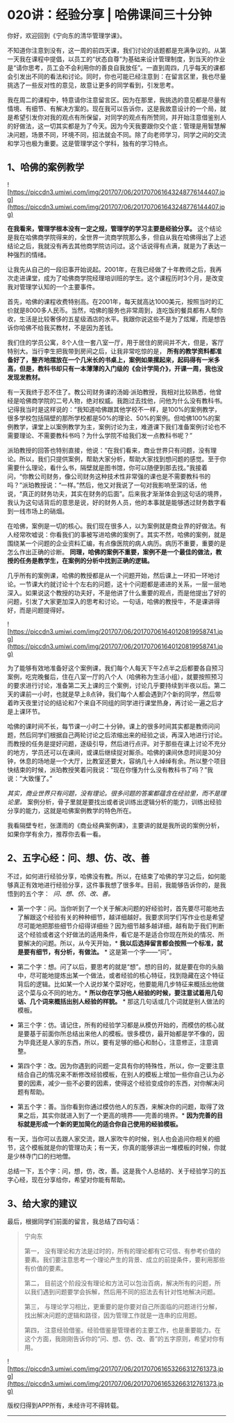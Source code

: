 # 020讲：经验分享 | 哈佛课间三十分钟

你好，欢迎回到《宁向东的清华管理学课》。

不知道你注意到没有，这一周的前四天课，我们讨论的话题都是充满争议的。从第一天我在课程中提倡，以员工的“状态自尊”为基础来设计管理制度，到当天的作业是“请你思考，员工会不会利用你的善良自我放任”。一直到周四，几乎每天的课都会引发出不同的看法和讨论。同时，你也可能已经注意到：在留言区里，我也尽量挑选了一些反对性的意见，故意让更多的同学看到，引发思考。

我在周二的课程中，特意请你注意留言区。因为在那里，我挑选的意见都是尽量有情境、有细节、有解决方案的。现在我可以告诉你，这是我故意设计的一个局，就是希望引发你对我的观点有所保留，对同学的观点有所赞同，并开始注意借鉴别人的好做法，这一切其实都是为了今天。因为今天我要跟你交个底：管理是用智慧解决问题，场景不同，环境不同，招法就会不同。除了向老师学习，同学之间的交流和学习也极为重要。这是管理学这个学科，独有的学习特点。

## 1、哈佛的案例教学

![https://piccdn3.umiwi.com/img/201707/06/201707061643248776144407.jpg](https://piccdn3.umiwi.com/img/201707/06/201707061643248776144407.jpg)

 **在我看来，管理学根本没有一定之规，管理学的学习主要是经验分享。** 这个结论是我在哈佛商学院得来的，全世界一流商学院那么多，但自从我在哈佛得出了上述结论之后，我就没有再去其他商学院访问过。这个话说得有点满，就是为了表达一种强烈的情绪。

让我先从自己的一段旧事开始说起。2001年，在我已经做了十年教师之后，我再次走进课堂，成为了哈佛商学院经理培训班的学生。这个课程历时3个月，是改变我对管理学认知的一个主要事件。

首先，哈佛的课程收费特别高。在2001年，每天就高达1000美元，按照当时的汇价就是8000多人民币。当然，哈佛的服务也非常周到，连吃饭的餐具都有人帮你收，生活是比较奢侈的五星级酒店的水平。我跟你说这些不是为了炫耀，而是想告诉你哈佛不给我买教材，不是因为差钱。

我们住的学员公寓，8个人住一套八室一厅，用于居住的房间并不大，但是，客厅特别大。当行李生把我带到房间之后，让我非常吃惊的是， **所有的教学资料都准备好了，整齐地摆放在一个几米长的书桌上，案例如果摞起来，起码得有一米多高，但是，教科书却只有一本薄薄的入门级的《会计学简介》，开课一周，我也没发现发教材。**

有一天我终于忍不住了。教公司财务课的汤姆·派珀教授，我相对比较熟悉，他曾经是哈佛商学院的二号人物，绝对权威。我跑过去找他，问他为什么没有教科书。记得我当时是这样说的：“我知道哈佛跟其他学校不一样，是100%的案例教学，很多学校包括隔壁的那所学校都是50%的理论、50%的案例。但哈佛100%的案例教学，课堂上以案例教学为主，案例讨论为主，难道课下我们准备案例讨论也不需要理论、不需要教科书吗？为什么学院不给我们发一点教科书呢？”

派珀教授的回答也特别直接，他说：“在我们看来，商业世界只有问题，没有理论。所以，我们只提供案例，帮助大家分析，帮助大家找到想问题的感觉。至于你需要什么理论，看什么书，隔壁就是图书馆，你可以随便到那去找。”我接着问，“你教公司财务，像公司财务这种技术性非常强的课也是不需要教科书的吗？”派珀教授说：“一样。”然后，他又对我说了一句对我影响至深的话，他说，“真正的财务功夫，其实在财务的后面”。后来我才渐渐体会到这句话的境界，我认为这句话背后的意思是说，好的财务人员，他的本事就是能够透过财务数字看到一线市场上的硝烟。

在哈佛，案例是一切的核心。我们现在很多人，以为案例就是商业界的好做法。有人经常吹嘘说：你看我们的事被写进哈佛的案例了。其实不然，哈佛的案例，就是围绕某一个问题的企业资料汇编，有点像医院的病人病历。病历不重要，重要的是怎么作出正确的诊断。 **同理，哈佛的案例不重要，案例不是一个最佳的做法，教授的任务是教学生，在案例的分析中找到正确的逻辑。**

几乎所有的案例课，哈佛的教授都是从一个问题开始，然后课上一环扣一环地讨论。一节课大约就讨论十个左右的问题，这十个问题都是递进的关系，一层一层地深入。如果说这个教授的功夫好，不是他讲了什么重要的观点，而是他提出了好的问题，引发了大家更加深入的思考和讨论。一句话，哈佛的教授牛，不是课讲得好，而是问题提得好。

![https://piccdn3.umiwi.com/img/201707/06/201707061640120819958741.jpg](https://piccdn3.umiwi.com/img/201707/06/201707061640120819958741.jpg)

为了能够有效地准备好这个案例课，我们每个人每天下午2点半之后都要各自预习案例，吃完晚餐后，住在八室一厅的八个人（哈佛称为生活小组），就要按照预习的要求进行讨论，准备第二天上课的三个案例，讨论几乎要持续到半夜以后。第二天的课前一小时，也就是早上8点钟，我们每个人都会遇到7个新的同学，然后带着昨天夜里讨论的结论和7个来自不同组的同学进行课堂热身，再讨论一遍之后才是上课环节。

哈佛的课时间不长，每节课一小时二十分钟。课上的很多时间其实都是教师问问题，然后同学们根据自己两轮讨论之后浓缩出来的经验之谈，再深入地进行讨论。而教授的任务是提好问题，逐级引导，然后进行点评。对于那些在课上讨论不充分的地方，学员还可以在课间，或课后继续捉对厮杀。哈佛的课间休息时间是30分钟，休息的场地是一个大厅，比教室还要大，容纳几十人绰绰有余。所以整个项目快结束的时候，派珀教授笑着问我说：“现在你懂为什么没有教科书了吗？”我说：“大致懂了。”

 *其实，商业世界只有问题，没有理论。很多问题的答案都蕴含在经验里，而不是理论里。* 案例分析，骨子里就是要找出或者说训练出逻辑分析的能力，训练出经验分享的能力，这就是哈佛案例教学的特色所在。

我看隔壁专栏，张潇雨的《商业经典案例课》，主要讲的就是我所说的案例分析，如果你学有余力，推荐你去看一看。

## 2、五字心经：问、想、仿、改、善

不过，如何进行经验分享，哈佛没有教。所以，在结束了哈佛的学习之后，如何能够真正有效地进行经验分享，这件事我想了很多年。目前，我能够告诉你的，是我悟到的五个字：  *问、想、仿、改、善。*

* 第一个字：问。当你听到了一个关于解决问题的好经验时，首先要尽可能地去了解跟这个经验有关的种种细节，越详细越好。我要求同学们写作业也是希望尽可能地把那些细节介绍得详细些？因为细节越多越详细，越有助于我们判断这个经验或者这个好做法的适用条件，看它是不是适合你现在所处的情况、所要解决的问题。所以，从今天开始，* **我以后选择留言都会按照一个标准，就是要有细节，有分析，有做法。** * 这是第一个字——“问”。

* 第二个字：想。问了以后，要思考的就是“想”。想的目的，就是要在你的头脑中，尽可能地提炼出某一个做法，或者经验的核心特征，找到隐藏在这个特征背后的逻辑。比如某一个人说炒某个菜好吃，他要能用几步特征来概括出他做这个菜与众不同的地方。* **所以你在学习他人经验的时候，要注意试着用几句话、几个词来概括出别人经验的样貌。** * 那这几句话或几个词就是别人做法的模板。

* 第三个字：仿。请记住，所有的经验学习都是从模仿开始的，而模仿的核心就是要基于前面你所总结出来他人的模板。很多模仿，最开始都是学不像的，因为毕竟还是人家的东西，所以，要有足够的细心和耐心，注意修正，注意调整。

* 第四个字：改。因为你遇到的问题一定具有你的特殊性，所以，你一定要注意结合自己的情况来不断修改经验模板，在别人的模板上增加一些你自己认为必要的因素，减少一些不必要的因素，使得这个经验变成你的东西，对你解决问题有帮助。

* 第五个字：善。当你看到你通过模仿他人的东西，来解决你的问题，取得了效果之后，其实你就进入到了一个更高的境界——完善的境界。* **因为完善的目标就是形成一个新的更加简化的适合你自己使用的经验模板。** 

有一天，当你可以去跟人家交流，跟人家吹牛的时候，别人也会追问你相关的细节，这个模板就是你的管理功夫；有一天，你真的能够讲出一堆模板的时候，你就是少林寺门口的扫地僧。

总结一下，五个字：问，想，仿，改，善。这是我个人总结的、关于经验学习的五字心经，现在分享给你，希望对你能有帮助。

## 3、给大家的建议

最后，根据同学们前面的留言，我总结了四句话：

> 宁向东
> 
> 第一，	没有理论和方法是过时的，所有的理论都有它可信、有参考价值的要素。我们要注意思考一个理论产生的背景、成立的前提条件，要利用那些有价值的要素。
> 
> 第二，	目前这个阶段没有理论和方法可以包治百病，解决所有的问题，所以我们遇到问题要学会拆解，然后用不同的招法去有针对性地解决问题。
> 
> 第三，	与理论学习相比，更重要的是你要对自己所面临的问题进行分解，找出解决问题的逻辑和路径，因为管理工作就是一连串的应用题。
> 
> 第四，	注意经验借鉴。经验借鉴是管理者的主要工作，也是重要能力。在这个方面，我刚刚告诉你的“问、想、仿、改、善”的五字原则，希望对你有用。

![https://piccdn3.umiwi.com/img/201707/06/201707061653266312761373.jpg](https://piccdn3.umiwi.com/img/201707/06/201707061653266312761373.jpg)

版权归得到APP所有，未经许可不得转载。

---
